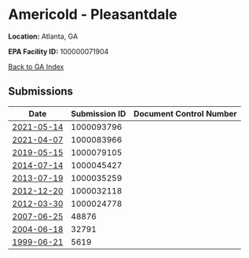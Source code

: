 # Americold - Pleasantdale

**Location:** Atlanta, GA

**EPA Facility ID:** 100000071904

[Back to GA Index](../../index.md)

## Submissions

| Date | Submission ID | Document Control Number |
|------|--------------|-------------------------|
| [2021-05-14](submissions/1000093796.md) | 1000093796 |  |
| [2021-04-07](submissions/1000083966.md) | 1000083966 |  |
| [2019-05-15](submissions/1000079105.md) | 1000079105 |  |
| [2014-07-14](submissions/1000045427.md) | 1000045427 |  |
| [2013-07-19](submissions/1000035259.md) | 1000035259 |  |
| [2012-12-20](submissions/1000032118.md) | 1000032118 |  |
| [2012-03-30](submissions/1000024778.md) | 1000024778 |  |
| [2007-06-25](submissions/48876.md) | 48876 |  |
| [2004-06-18](submissions/32791.md) | 32791 |  |
| [1999-06-21](submissions/5619.md) | 5619 |  |
